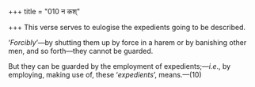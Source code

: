 +++
title = "010 न कश्"

+++
This verse serves to eulogise the expedients going to be described.

‘*Forcibly*’—by shutting them up by force in a harem or by banishing
other men, and so forth—they cannot be guarded.

But they can be guarded by the employment of expedients;—*i.e*., by
employing, making use of, these ‘*expedients*’, means.—(10)


